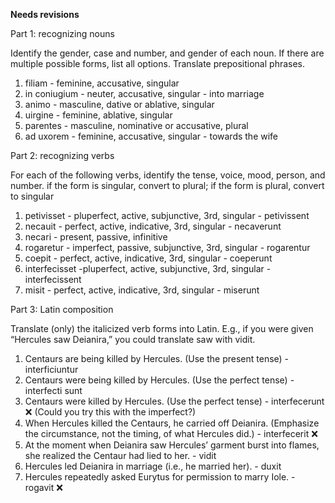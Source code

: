 **Needs revisions**

Part 1: recognizing nouns

Identify the gender, case and number, and gender of each noun. If there are multiple possible forms, list all options. Translate prepositional phrases.

1. filiam - feminine, accusative, singular
1. in coniugium - neuter, accusative, singular - into marriage
1. animo - masculine, dative or ablative, singular
1. uirgine - feminine, ablative, singular
1. parentes - masculine, nominative or accusative, plural
1. ad uxorem - feminine, accusative, singular - towards the wife

Part 2: recognizing verbs

For each of the following verbs,
identify the tense, voice, mood, person, and number.
if the form is singular, convert to plural; if the form is plural, convert to singular

1. petivisset - pluperfect, active, subjunctive, 3rd, singular - petivissent
1. necauit - perfect, active, indicative, 3rd, singular - necaverunt
1. necari - present, passive, infinitive
1. rogaretur - imperfect, passive, subjunctive, 3rd, singular - rogarentur
1. coepit - perfect, active, indicative, 3rd, singular - coeperunt
1. interfecisset -pluperfect, active, subjunctive, 3rd, singular - interfecissent
1. misit - perfect, active, indicative, 3rd, singular - miserunt

Part 3: Latin composition

Translate (only) the italicized verb forms into Latin. E.g., if you were given “Hercules saw Deianira,” you could translate saw with vidit.

1. Centaurs are being killed by Hercules. (Use the present tense) - interficiuntur
1. Centaurs were being killed by Hercules. (Use the perfect tense) - interfecti sunt
1. Centaurs were killed by Hercules. (Use the perfect tense) - interfecerunt ❌ (Could you try this with the imperfect?)
1. When Hercules killed the Centaurs, he carried off Deianira. (Emphasize the circumstance, not the timing, of what Hercules did.) - interfecerit ❌
1. At the moment when Deianira saw Hercules’ garment burst into flames, she realized the Centaur had lied to her. - vidit
1. Hercules led Deianira in marriage (i.e., he married her). - duxit
1. Hercules repeatedly asked Eurytus for permission to marry Iole. - rogavit ❌
